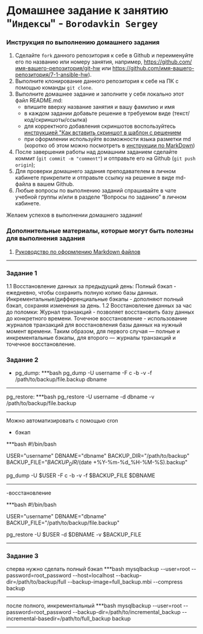 # Домашнее задание к занятию "`Индексы`" - `Borodavkin Sergey`


### Инструкция по выполнению домашнего задания

   1. Сделайте `fork` данного репозитория к себе в Github и переименуйте его по названию или номеру занятия, например, https://github.com/имя-вашего-репозитория/git-hw или  https://github.com/имя-вашего-репозитория/7-1-ansible-hw).
   2. Выполните клонирование данного репозитория к себе на ПК с помощью команды `git clone`.
   3. Выполните домашнее задание и заполните у себя локально этот файл README.md:
      - впишите вверху название занятия и вашу фамилию и имя
      - в каждом задании добавьте решение в требуемом виде (текст/код/скриншоты/ссылка)
      - для корректного добавления скриншотов воспользуйтесь [инструкцией "Как вставить скриншот в шаблон с решением](https://github.com/netology-code/sys-pattern-homework/blob/main/screen-instruction.md)
      - при оформлении используйте возможности языка разметки md (коротко об этом можно посмотреть в [инструкции  по MarkDown](https://github.com/netology-code/sys-pattern-homework/blob/main/md-instruction.md))
   4. После завершения работы над домашним заданием сделайте коммит (`git commit -m "comment"`) и отправьте его на Github (`git push origin`);
   5. Для проверки домашнего задания преподавателем в личном кабинете прикрепите и отправьте ссылку на решение в виде md-файла в вашем Github.
   6. Любые вопросы по выполнению заданий спрашивайте в чате учебной группы и/или в разделе “Вопросы по заданию” в личном кабинете.
   
Желаем успехов в выполнении домашнего задания!
   
### Дополнительные материалы, которые могут быть полезны для выполнения задания

1. [Руководство по оформлению Markdown файлов](https://gist.github.com/Jekins/2bf2d0638163f1294637#Code)

---

### Задание 1

1.1 Восстановление данных за предыдущий день:
Полный бэкап - ежедневно, чтобы сохранить полную копию базы данных.
Инкрементальные/дифференциальные бэкапы - дополняют полный бэкап, сохраняя изменения за день.
1.2 Восстановление данных за час до поломки:
Журнал транзакций - позволяет восстановить базу данных до конкретного времени.
Точечное восстановление - использование журналов транзакций для восстановления базы данных на нужный момент времени.
Таким образом, для первого случая — полные и инкрементальные бэкапы, для второго — журналы транзакций и точечное восстановление.


### Задание 2
- pg_dump:
***bash 
pg_dump -U username -F c -b -v -f /path/to/backup/file.backup dbname
***
pg_restore:
***bash
pg_restore -U username -d dbname -v /path/to/backup/file.backup
***

Можно автоматизировать с помощью cron

- бэкап

***bash 
#!/bin/bash

USER="username"
DBNAME="dbname"
BACKUP_DIR="/path/to/backup"
BACKUP_FILE="$BACKUP_DIR/$(date +\%Y-\%m-\%d_\%H-\%M-\%S).backup"

pg_dump -U $USER -F c -b -v -f $BACKUP_FILE $DBNAME
***
-восстановление

***bash 
#!/bin/bash

USER="username"
DBNAME="dbname"
BACKUP_FILE="/path/to/backup/file.backup"

pg_restore -U $USER -d $DBNAME -v $BACKUP_FILE
***


### Задание 3
сперва нужно сделать полный бэкап
***bash
mysqlbackup --user=root --password=root_password --host=localhost --backup-dir=/path/to/backup/full --backup-image=full_backup.mbi --compress backup
***
после полного, инкрементальный
***bash
mysqlbackup --user=root --password=root_password --backup-dir=/path/to/incremental_backup --incremental-basedir=/path/to/full_backup backup
***